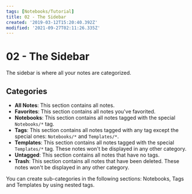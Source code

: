 ```yaml
---
tags: [Notebooks/Tutorial]
title: 02 - The Sidebar
created: '2019-03-12T15:20:40.392Z'
modified: '2021-09-27T02:11:26.335Z'
---
```


# 02 - The Sidebar

The sidebar is where all your notes are categorized.

## Categories

- **All Notes**: This section contains all notes.
- **Favorites**: This section contains all notes you've favorited.
- **Notebooks**: This section contains all notes tagged with the special `Notebooks/*` tag.
- **Tags**: This section contains all notes tagged with any tag except the special ones: `Notebooks/*` and `Templates/*`.
- **Templates**: This section contains all notes tagged with the special `Templates/*` tag. These notes won't be displayed in any other category.
- **Untagged**: This section contains all notes that have no tags.
- **Trash**: This section contains all notes that have been deleted. These notes won't be displayed in any other category.

You can create sub-categories in the following sections: Notebooks, Tags and Templates by using nested tags.
